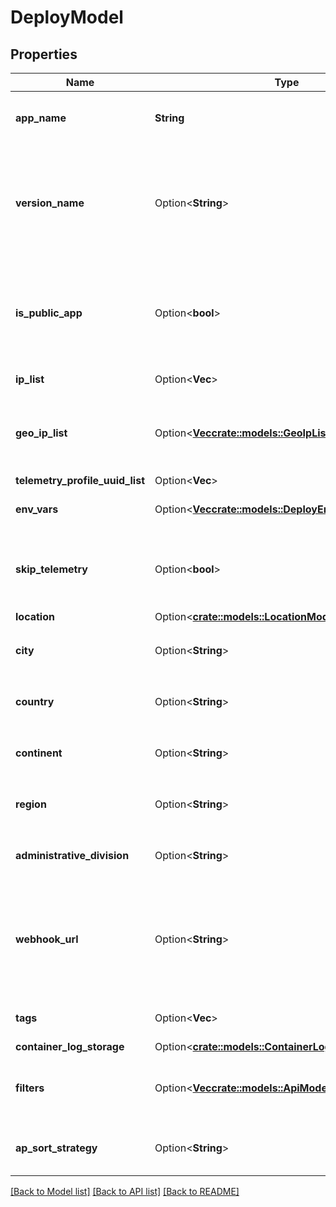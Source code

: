 # DeployModel

## Properties

Name | Type | Description | Notes
------------ | ------------- | ------------- | -------------
**app_name** | **String** | The name of the App you want to deploy | 
**version_name** | Option<**String**> | The name of the App Version you want to deploy, if not present, the last version created is picked | [optional]
**is_public_app** | Option<**bool**> | If the Application is public or private. If not specified, we will look for a private Application | [optional]
**ip_list** | Option<**Vec<String>**> | The List of IP of your user | [optional]
**geo_ip_list** | Option<[**Vec<crate::models::GeoIpListModel>**](GeoIpListModel.md)> | The list of IP of your user with their location (latitude, longitude) | [optional]
**telemetry_profile_uuid_list** | Option<**Vec<String>**> |  | [optional]
**env_vars** | Option<[**Vec<crate::models::DeployEnvModel>**](DeployEnvModel.md)> | A list of deployment variables | [optional]
**skip_telemetry** | Option<**bool**> | If you want to skip the Telemetry and use a geolocations decision only | [optional]
**location** | Option<[**crate::models::LocationModel**](LocationModel.md)> |  | [optional]
**city** | Option<**String**> | DEPRECATED - See `filters` instead. | [optional]
**country** | Option<**String**> | DEPRECATED - See `filters` instead. | [optional]
**continent** | Option<**String**> | DEPRECATED - See `filters` instead. | [optional]
**region** | Option<**String**> | DEPRECATED - See `filters` instead. | [optional]
**administrative_division** | Option<**String**> | DEPRECATED - See `filters` instead. | [optional]
**webhook_url** | Option<**String**> | A web URL. This url will be called with method POST. The deployment status will be send in JSON format | [optional]
**tags** | Option<**Vec<String>**> | The list of tags for your deployment | [optional]
**container_log_storage** | Option<[**crate::models::ContainerLogStorageModel**](ContainerLogStorageModel.md)> |  | [optional]
**filters** | Option<[**Vec<crate::models::ApiModelDeploymentfilter>**](api-model-deploymentfilter.md)> | Filters to use while choosing the deployment location. | [optional]
**ap_sort_strategy** | Option<**String**> | Algorithm used to select the edge location | [optional]

[[Back to Model list]](../README.md#documentation-for-models) [[Back to API list]](../README.md#documentation-for-api-endpoints) [[Back to README]](../README.md)


